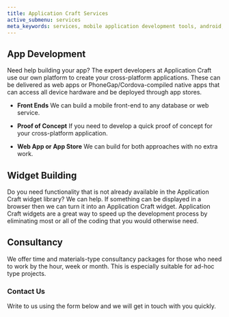 ```yaml
---
title: Application Craft Services
active_submenu: services
meta_keywords: services, mobile application development tools, android, html5, iphone, ios, mobile development platform, mobile application software, app development, app developments, applications, application, apps, tools, tool, platform, platforms, software, softwares, environment, html 5, ipad, windows, blackberry, smartphone, symbian, desktop
---
```


## App Development
Need help building your app? The expert developers at Application Craft use our own platform to create your cross-platform applications. These can be delivered as web apps or PhoneGap/Cordova-compiled native apps that can access all device hardware and be deployed through app stores.

  - **Front Ends**
    We can build a mobile front-end to any database or web service.

  - **Proof of Concept**
    If you need to develop a quick proof of concept for your cross-platform application.

  - **Web App or App Store**
    We can build for both approaches with no extra work.

## Widget Building
Do you need functionality that is not already available in the Application Craft widget library? We can help. If something can be displayed in a browser then we can turn it into an Application Craft widget. Application Craft widgets are a great way to speed up the development process by eliminating most or all of the coding that you would otherwise need.

## Consultancy
We offer time and materials-type consultancy packages for those who need to work by the hour, week or month. This is especially suitable for ad-hoc type projects.

### Contact Us
Write to us using the form below and we will get in touch with you quickly.

<script src="http://ac-static.applicationcraft.com/ac/1.20/live/userlive.js" type="text/javascript"></script>
<script type="text/javascript">
  waInitForm("c6bb97f9-e26d-49ee-83dc-043209afb2bc", 650, 400, null, null, null, "http://ac.applicationcraft.com/live.html");
</script>